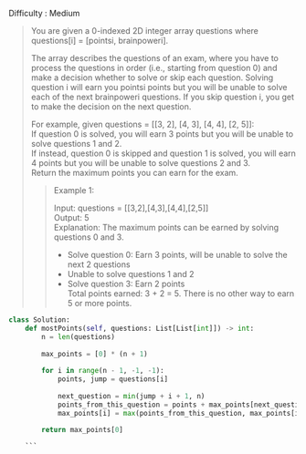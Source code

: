 Difficulty : Medium 

>You are given a 0-indexed 2D integer array questions where questions[i] = [pointsi, brainpoweri].  
>
>The array describes the questions of an exam, where you have to process the questions in order (i.e., starting from question 0) and make a decision whether to solve or skip each question. Solving question i will earn you pointsi points but you will be unable to solve each of the next brainpoweri questions. If you skip question i, you get to make the decision on the next question.
>
>For example, given questions = [[3, 2], [4, 3], [4, 4], [2, 5]]:  
>If question 0 is solved, you will earn 3 points but you will be unable to solve questions 1 and 2.  
>If instead, question 0 is skipped and question 1 is solved, you will earn 4 points but you will be unable to solve questions 2 and 3.  
>Return the maximum points you can earn for the exam.  
>
>>Example 1:  
>>
>>Input: questions = [[3,2],[4,3],[4,4],[2,5]]  
>>Output: 5  
>>Explanation: The maximum points can be earned by solving questions 0 and 3.  
>>- Solve question 0: Earn 3 points, will be unable to solve the next 2 questions  
>>- Unable to solve questions 1 and 2  
>>- Solve question 3: Earn 2 points  
>>Total points earned: 3 + 2 = 5. There is no other way to earn 5 or more points.  

```python
class Solution:
    def mostPoints(self, questions: List[List[int]]) -> int:
        n = len(questions)
      
        max_points = [0] * (n + 1)
     
        for i in range(n - 1, -1, -1):
            points, jump = questions[i]
           
            next_question = min(jump + i + 1, n)
            points_from_this_question = points + max_points[next_question]
            max_points[i] = max(points_from_this_question, max_points[i + 1])
        
        return max_points[0]

    ```
